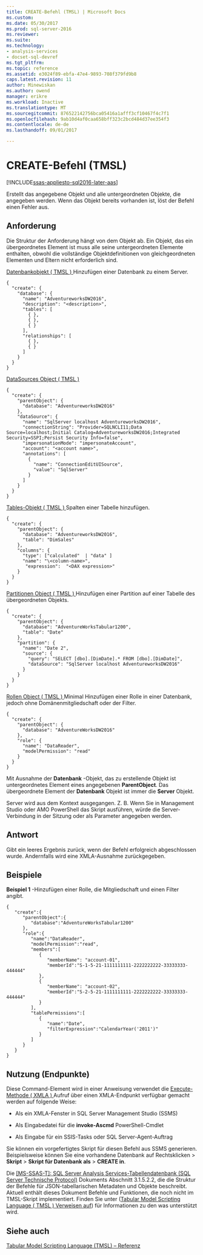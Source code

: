 ```yaml
---
title: CREATE-Befehl (TMSL) | Microsoft Docs
ms.custom: 
ms.date: 05/30/2017
ms.prod: sql-server-2016
ms.reviewer: 
ms.suite: 
ms.technology:
- analysis-services
- docset-sql-devref
ms.tgt_pltfrm: 
ms.topic: reference
ms.assetid: e3024f89-ebfa-47e4-9893-708f379fd9b8
caps.latest.revision: 11
author: Minewiskan
ms.author: owend
manager: erikre
ms.workload: Inactive
ms.translationtype: MT
ms.sourcegitcommit: 876522142756bca05416a1afff3cf10467f4c7f1
ms.openlocfilehash: 9ab10d4af0caa658bff323c2bcd484d37ee354f3
ms.contentlocale: de-de
ms.lasthandoff: 09/01/2017

---
```

# <a name="create-command-tmsl"></a>CREATE-Befehl (TMSL)

[!INCLUDE[ssas-appliesto-sql2016-later-aas](../../includes/ssas-appliesto-sql2016-later-aas.md)]

  Erstellt das angegebene Objekt und alle untergeordneten Objekte, die angegeben werden. Wenn das Objekt bereits vorhanden ist, löst der Befehl einen Fehler aus.  
  
## <a name="request"></a>Anforderung  
 Die Struktur der Anforderung hängt von dem Objekt ab. Ein Objekt, das ein übergeordnetes Element ist muss alle seine untergeordneten Elemente enthalten, obwohl die vollständige Objektdefinitionen von gleichgeordneten Elementen und Eltern nicht erforderlich sind.  
  
 [Datenbankobjekt &#40; TMSL &#41; ](../../analysis-services/tabular-models-scripting-language-objects/database-object-tmsl.md) Hinzufügen einer Datenbank zu einem Server.  
  
```  
{   
  "create": {   
    "database": {   
      "name": "AdventureworksDW2016",   
      "description": "<description>",   
      "tables": [   
        { },   
        { },   
        { }   
      ],   
      "relationships": [   
        { },   
        { }   
      ]   
    }   
  }   
}  
```  
  
 [DataSources Object &#40; TMSL &#41;](../../analysis-services/tabular-models-scripting-language-objects/datasources-object-tmsl.md)  
  
```  
{  
  "create": {  
    "parentObject": {  
      "database": "AdventureworksDW2016"  
    },  
    "dataSource": {  
      "name": "SqlServer localhost AdventureworksDW2016",  
      "connectionString": "Provider=SQLNCLI11;Data Source=localhost;Initial Catalog=AdventureworksDW2016;Integrated Security=SSPI;Persist Security Info=false",  
      "impersonationMode": "impersonateAccount",  
      "account": "<account name>",  
      "annotations": [  
        {  
          "name": "ConnectionEditUISource",  
          "value": "SqlServer"  
        }  
      ]  
    }  
  }  
}  
```  
  
 [Tables-Objekt &#40; TMSL &#41; ](../../analysis-services/tabular-models-scripting-language-objects/tables-object-tmsl.md) Spalten einer Tabelle hinzufügen.  
  
```  
{   
  "create": {   
    "parentObject": {   
      "database": "AdventureworksDW2016",   
      "table": "DimSales"  
    },   
    "columns": {   
      "type": ["calculated"  | "data" ]  
      "name": "\<column-name>",   
       "expression":  "<DAX expression>"  
    }   
  }   
}   
```  
  
 [Partitionen Object &#40; TMSL &#41; ](../../analysis-services/tabular-models-scripting-language-objects/partitions-object-tmsl.md) Hinzufügen einer Partition auf einer Tabelle des übergeordneten Objekts.  
  
```  
{  
  "create": {  
    "parentObject": {  
      "database": "AdventureWorksTabular1200",  
      "table": "Date"  
    },  
    "partition": {  
      "name": "Date 2",  
      "source": {  
        "query": "SELECT [dbo].[DimDate].* FROM [dbo].[DimDate]",  
        "dataSource": "SqlServer localhost AdventureworksDW2016"  
      }  
    }  
  }  
}  
```  
  
 [Rollen Object &#40; TMSL &#41; ](../../analysis-services/tabular-models-scripting-language-objects/roles-object-tmsl.md) Minimal Hinzufügen einer Rolle in einer Datenbank, jedoch ohne Domänenmitgliedschaft oder der Filter.  
  
```  
{  
  "create": {  
    "parentObject": {  
      "database": "AdventureWorksDW2016"  
    },  
    "role": {  
      "name": "DataReader",  
      "modelPermission": "read"  
    }  
  }  
}  
```  
  
 Mit Ausnahme der **Datenbank** -Objekt, das zu erstellende Objekt ist untergeordnetes Element eines angegebenen **ParentObject**. Das übergeordnete Element der **Datenbank** Objekt ist immer die **Server** Objekt.  
  
 Server wird aus dem Kontext ausgegangen. Z. B. Wenn Sie in Management Studio oder AMO PowerShell das Skript ausführen, würde die Server-Verbindung in der Sitzung oder als Parameter angegeben werden.  
  
## <a name="response"></a>Antwort  
 Gibt ein leeres Ergebnis zurück, wenn der Befehl erfolgreich abgeschlossen wurde. Andernfalls wird eine XMLA-Ausnahme zurückgegeben.  
  
## <a name="examples"></a>Beispiele  
 **Beispiel 1** -Hinzufügen einer Rolle, die Mitgliedschaft und einen Filter angibt.  
  
```  
{   
   "create":{   
      "parentObject":{   
         "database":"AdventureWorksTabular1200"  
      },  
      "role":{  
         "name":"DataReader",  
         "modelPermission":"read",  
         "members":[   
            {  
               "memberName": "account-01",  
               "memberId":"S-1-5-21-1111111111-2222222222-33333333-444444"  
            },  
            {   
               "memberName": "account-02",  
               "memberId":"S-2-5-21-1111111111-2222222222-33333333-444444"  
            }  
         ],  
         "tablePermissions":[   
            {   
               "name":"Date",  
               "filterExpression":"CalendarYear('2011')"  
            }  
         ]  
      }  
   }  
}  
```  
  
## <a name="usage-endpoints"></a>Nutzung (Endpunkte)  
 Diese Command-Element wird in einer Anweisung verwendet die [Execute-Methode &#40; XMLA &#41; ](../../analysis-services/xmla/xml-elements-methods-execute.md) Aufruf über einen XMLA-Endpunkt verfügbar gemacht werden auf folgende Weise:  
  
-   Als ein XMLA-Fenster in SQL Server Management Studio (SSMS)  
  
-   Als Eingabedatei für die **invoke-Ascmd** PowerShell-Cmdlet  
  
-   Als Eingabe für ein SSIS-Tasks oder SQL Server-Agent-Auftrag  
  
 Sie können ein vorgefertigtes Skript für diesen Befehl aus SSMS generieren.  Beispielsweise können Sie eine vorhandene Datenbank auf Rechtsklicken > **Skript** > **Skript für Datenbank als** > **CREATE in**.  
  
 Die [ \[MS-SSAS-T\]: SQL Server Analysis Services-Tabellendatenbank (SQL Server Technische Protocol)](http://go.microsoft.com/fwlink/p/?LinkId=784855) Dokuments Abschnitt 3.1.5.2.2, die die Struktur der Befehle für JSON-tabellarischen Metadaten und Objekte beschreibt. Aktuell enthält dieses Dokument Befehle und Funktionen, die noch nicht im TMSL-Skript implementiert. Finden Sie unter ([Tabular Model Scripting Language &#40; TMSL &#41; Verweisen auf](../../analysis-services/tabular-model-scripting-language-tmsl-reference.md)) für Informationen zu den was unterstützt wird.  

## <a name="see-also"></a>Siehe auch  
 [Tabular Model Scripting Language &#40;TMSL&#41; – Referenz](../../analysis-services/tabular-model-scripting-language-tmsl-reference.md)  
  
  

